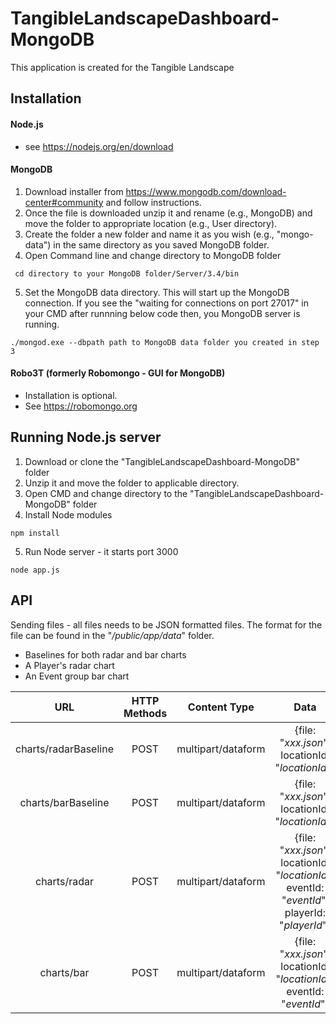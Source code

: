 # TangibleLandscapeDashboard-MongoDB
This application is created for the Tangible Landscape
## Installation

#### Node.js
* see <https://nodejs.org/en/download>  

#### MongoDB  
1. Download installer from <https://www.mongodb.com/download-center#community> and follow instructions.  
2. Once the file is downloaded unzip it and rename (e.g., MongoDB) and move the folder to appropriate location (e.g., User directory).  
3. Create the folder a new folder and name it as you wish (e.g., "mongo-data") in the same directory as you saved MongoDB folder. 
4. Open Command line and change directory to MongoDB folder  
```
 cd directory to your MongoDB folder/Server/3.4/bin  
```
5. Set the MongoDB data directory. This will start up the MongoDB connection. If you see the "waiting for connections on port 27017" in your CMD after runnning below code then, you MongoDB server is running.
```
./mongod.exe --dbpath path to MongoDB data folder you created in step 3
```

#### Robo3T (formerly Robomongo - GUI for MongoDB)
* Installation is optional.
* See <https://robomongo.org>

## Running Node.js server
1. Download or clone the "TangibleLandscapeDashboard-MongoDB" folder
2. Unzip it and move the folder to applicable directory.
3. Open CMD and change directory to the "TangibleLandscapeDashboard-MongoDB" folder
4. Install Node modules
```
npm install
```
5. Run Node server - it starts port 3000
```
node app.js
```

## API
Sending files - all files needs to be JSON formatted files.  The format for the file can be found in the "*/public/app/data*" folder. 
* Baselines for both radar and bar charts
* A Player's radar chart
* An Event group bar chart

URL | HTTP Methods | Content Type | Data 
:---: | :---: | :---: | :---: 
charts/radarBaseline | POST | multipart/dataform | {file: "*xxx.json*", locationId: "*locationId*"}
charts/barBaseline | POST | multipart/dataform | {file: "*xxx.json*", locationId: "*locationId*"}
charts/radar | POST | multipart/dataform | {file: "*xxx.json*", locationId: "*locationId*", eventId: "*eventId*", playerId: "*playerId*"}
charts/bar | POST | multipart/dataform | {file: "*xxx.json*", locationId: "*locationId*", eventId: "*eventId*"}